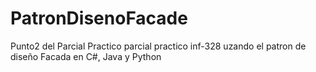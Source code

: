 # PatronDisenoFacade
Punto2 del Parcial Practico
parcial practico inf-328 uzando el patron de diseño Facada en C#, Java y Python

